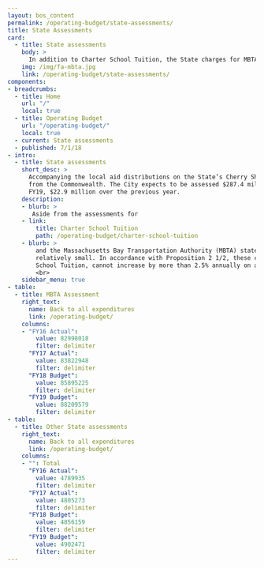 ```yaml
---
layout: bos_content
permalink: /operating-budget/state-assessments/
title: State Assessments
card:
  - title: State assessments
    body: >
      In addition to Charter School Tuition, the State charges for MBTA and other items. Learn more.
    img: /img/fa-mbta.jpg
    link: /operating-budget/state-assessments/
components:
- breadcrumbs:
  - title: Home
    url: "/"
    local: true
  - title: Operating Budget
    url: "/operating-budget/"
    local: true
  - current: State assessments
  - published: 7/1/18
- intro:
  - title: State assessments
    short_desc: >
      Accompanying the local aid distributions on the State’s Cherry Sheet are charges to the City 
      from the Commonwealth. The City expects to be assessed $287.4 million by the Commonwealth in 
      FY19, $22.9 million over the previous year.
    description:
    - blurb: >
       Aside from the assessments for 
    - link:
        title: Charter School Tuition
        path: /operating-budget/charter-school-tuition
    - blurb: >
        and the Massachusetts Bay Transportation Authority (MBTA) state assessment growth is 
        relatively small. In accordance with Proposition 2 1/2, these charges, except for Charter 
        School Tuition, cannot increase by more than 2.5% annually on a statewide basis.
        <br>
    sidebar_menu: true
- table:
  - title: MBTA Assessment
    right_text:
      name: Back to all expenditures
      link: /operating-budget/
    columns:
    - "FY16 Actual": 
        value: 82998018
        filter: delimiter
      "FY17 Actual": 
        value: 83822948
        filter: delimiter
      "FY18 Budget": 
        value: 85895225
        filter: delimiter
      "FY19 Budget": 
        value: 88209579
        filter: delimiter
- table: 
  - title: Other State assessments
    right_text:
      name: Back to all expenditures
      link: /operating-budget/
    columns:
    - "": Total
      "FY16 Actual": 
        value: 4789935
        filter: delimiter
      "FY17 Actual": 
        value: 4805273
        filter: delimiter
      "FY18 Budget": 
        value: 4856159
        filter: delimiter
      "FY19 Budget": 
        value: 4902471
        filter: delimiter
---
```

